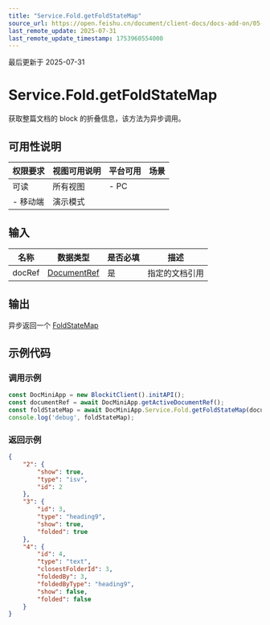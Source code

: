 ```yaml
---
title: "Service.Fold.getFoldStateMap"
source_url: https://open.feishu.cn/document/client-docs/docs-add-on/05-api-doc/service/Fold/Service.Fold.getFoldStateMap
last_remote_update: 2025-07-31
last_remote_update_timestamp: 1753960554000
---
```

最后更新于 2025-07-31

# Service.Fold.getFoldStateMap
获取整篇文档的 block 的折叠信息，该方法为异步调用。

## 可用性说明

权限要求 | 视图可用说明 | 平台可用 | 场景
--- | --- | --- | ---
可读 | 所有视图 | - PC  
- 移动端 | 演示模式

## 输入

| **名称** | **数据类型**                                                                    | **是否必填** | **描述**  |
| ------ | --------------------------------------------------------------------------- | -------- | ------- |
| docRef | [DocumentRef](https://open.feishu.cn/document/uAjLw4CM/uYjL24iN/docs-add-on/05-api-doc/basic-data-reference---base/DocumentRef) | 是        | 指定的文档引用 |

## 输出

异步返回一个 [FoldStateMap](https://open.feishu.cn/document/uAjLw4CM/uYjL24iN/docs-add-on/05-api-doc/FoldStateMap/foldstatemap)

## 示例代码

### 调用示例

```js
const DocMiniApp = new BlockitClient().initAPI();
const documentRef = await DocMiniApp.getActiveDocumentRef();
const foldStateMap = await DocMiniApp.Service.Fold.getFoldStateMap(documentRef);
console.log('debug', foldStateMap);
```

### 返回示例

```json
{
    "2": {
        "show": true,
        "type": "isv",
        "id": 2
    },
    "3": {
        "id": 3,
        "type": "heading9",
        "show": true,
        "folded": true
    },
    "4": {
        "id": 4,
        "type": "text",
        "closestFolderId": 3,
        "foldedBy": 3,
        "foldedByType": "heading9",
        "show": false,
        "folded": false
    }
}
```
